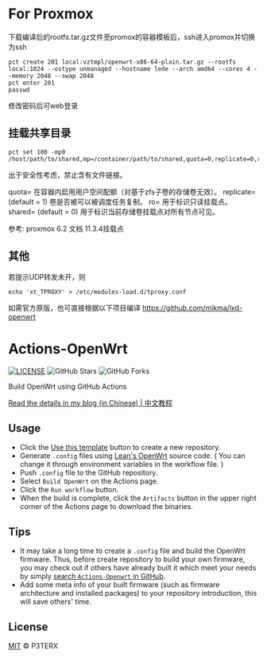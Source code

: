 # For Proxmox

下载编译后的rootfs.tar.gz文件至promox的容器模板后，ssh进入promox并切换为ssh
```
pct create 201 local:vztmpl/openwrt-x86-64-plain.tar.gz --rootfs local:1024 --ostype unmanaged --hostname lede --arch amd64 --cores 4 --memory 2048 --swap 2048
pct enter 201
passwd
```
修改密码后可web登录

## 挂载共享目录
```
pct set 100 -mp0 /host/path/to/shared,mp=/container/path/to/shared,quota=0,replicate=0,ro=0,
```
出于安全性考虑，禁止含有文件链接。

quota=<boolean>   	                  在容器内启用用户空间配额（对基于zfs子卷的存储卷无效）。
replicate=<boolean> (default = 1)   	卷是否被可以被调度任务复制。
ro=<boolean>                         	用于标识只读挂载点。
shared=<boolean> (default = 0)      	用于标识当前存储卷挂载点对所有节点可见。


参考: proxmox 6.2 文档 11.3.4挂载点

## 其他

若提示UDP转发未开，则
```
echo 'xt_TPROXY' > /etc/modules-load.d/tproxy.conf
```

如需官方原版，也可直接根据以下项目编译
https://github.com/mikma/lxd-openwrt


# Actions-OpenWrt

[![LICENSE](https://img.shields.io/github/license/mashape/apistatus.svg?style=flat-square&label=LICENSE)](https://github.com/P3TERX/Actions-OpenWrt/blob/master/LICENSE)
![GitHub Stars](https://img.shields.io/github/stars/P3TERX/Actions-OpenWrt.svg?style=flat-square&label=Stars&logo=github)
![GitHub Forks](https://img.shields.io/github/forks/P3TERX/Actions-OpenWrt.svg?style=flat-square&label=Forks&logo=github)

Build OpenWrt using GitHub Actions

[Read the details in my blog (in Chinese) | 中文教程](https://p3terx.com/archives/build-openwrt-with-github-actions.html)

## Usage

- Click the [Use this template](https://github.com/P3TERX/Actions-OpenWrt/generate) button to create a new repository.
- Generate `.config` files using [Lean's OpenWrt](https://github.com/coolsnowwolf/lede) source code. ( You can change it through environment variables in the workflow file. )
- Push `.config` file to the GitHub repository.
- Select `Build OpenWrt` on the Actions page.
- Click the `Run workflow` button.
- When the build is complete, click the `Artifacts` button in the upper right corner of the Actions page to download the binaries.

## Tips

- It may take a long time to create a `.config` file and build the OpenWrt firmware. Thus, before create repository to build your own firmware, you may check out if others have already built it which meet your needs by simply [search `Actions-Openwrt` in GitHub](https://github.com/search?q=Actions-openwrt).
- Add some meta info of your built firmware (such as firmware architecture and installed packages) to your repository introduction, this will save others' time.

## License

[MIT](https://github.com/P3TERX/Actions-OpenWrt/blob/main/LICENSE) © P3TERX
